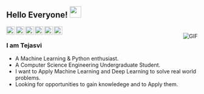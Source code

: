 ## Hello Everyone! <img src="https://raw.githubusercontent.com/iampavangandhi/iampavangandhi/master/gifs/Hi.gif" width="30px"></h2>

<a href="https://www.linkedin.com/in/tejasvi-88b799179/">
  <img align="left" alt="Tejasvi's Linkdein" width="22px" src="https://cdn.jsdelivr.net/npm/simple-icons@v3/icons/linkedin.svg" />
</a>
<a href="https://github.com/tejasvi541">
  <img align="left" alt="Tejasvi's Github" width="22px" src="https://cdn.jsdelivr.net/npm/simple-icons@v3/icons/github.svg" />
</a>
<a href="https://www.instagram.com/tejasvi.__/">
  <img align="left" alt="Tejasvi's Instagram" width="22px" src="https://cdn.jsdelivr.net/npm/simple-icons@v3/icons/instagram.svg" />
</a>
<a href="https://t.me/Tejas541">
  <img align="left" alt="Tejasvi's Telegram" width="22px" src="https://cdn.jsdelivr.net/npm/simple-icons@v3/icons/telegram.svg" />
</a>
<a href="https://www.hackerrank.com/tejasvi_tanwar51">
  <img align="left" alt="Tejasvi's Hackerrank" width="22px" src="https://cdn.jsdelivr.net/npm/simple-icons@v3/icons/hackerrank.svg" />
</a>
<a href="https://www.kaggle.com/tejasvii">
  <img align="left" alt="Tejasvi's Kaggle" width="22px" src="https://cdn.jsdelivr.net/npm/simple-icons@3.1.0/icons/kaggle.svg" />
</a>
<br />
<img align="right" alt="GIF" src="https://media.giphy.com/media/IpeYSEZshTefe/giphy.gif" />

### I am Tejasvi

- A Machine Learning & Python enthusiast.
- A Computer Science Engineering Undergraduate Student.
- I want to Apply Machine Learning and Deep Learning to solve real world problems.
- Looking for opportunities to gain knowledege and to Apply them.
